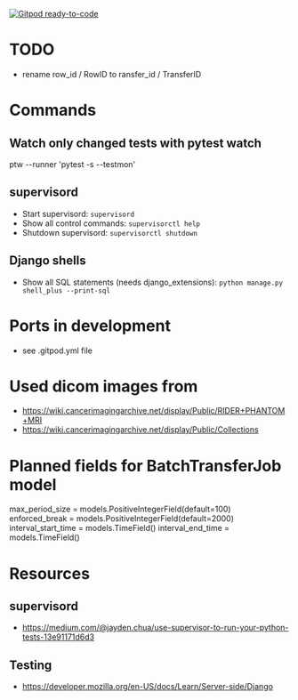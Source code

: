 [![Gitpod ready-to-code](https://img.shields.io/badge/Gitpod-ready--to--code-blue?logo=gitpod)](https://gitpod.io/#https://github.com/medihack/adit)


# TODO
- rename row_id / RowID to ransfer_id / TransferID

# Commands

## Watch only changed tests with pytest watch
ptw --runner 'pytest -s --testmon'

## supervisord
- Start supervisord: `supervisord`
- Show all control commands: `supervisorctl help`
- Shutdown supervisord: `supervisorctl shutdown`

## Django shells
- Show all SQL statements (needs django_extensions): `python manage.py shell_plus --print-sql`

# Ports in development
- see .gitpod.yml file

#  Used dicom images from
- https://wiki.cancerimagingarchive.net/display/Public/RIDER+PHANTOM+MRI
- https://wiki.cancerimagingarchive.net/display/Public/Collections


# Planned fields for BatchTransferJob model
max_period_size = models.PositiveIntegerField(default=100)
    enforced_break = models.PositiveIntegerField(default=2000)
    interval_start_time = models.TimeField()
    interval_end_time = models.TimeField()

# Resources

## supervisord
- https://medium.com/@jayden.chua/use-supervisor-to-run-your-python-tests-13e91171d6d3

## Testing
- https://developer.mozilla.org/en-US/docs/Learn/Server-side/Django